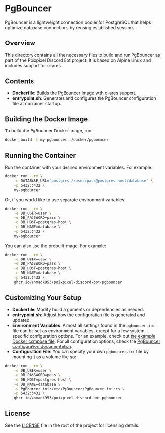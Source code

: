 # PgBouncer

PgBouncer is a lightweight connection pooler for PostgreSQL that helps optimize database connections by reusing established sessions.

## Overview

This directory contains all the necessary files to build and run PgBouncer as part of the Poixpixel Discord Bot project. It is based on Alpine Linux and includes support for c-ares.

## Contents

- **Dockerfile**: Builds the PgBouncer image with c-ares support.
- **entrypoint.sh**: Generates and configures the PgBouncer configuration file at container startup.

## Building the Docker Image

To build the PgBouncer Docker image, run:

```sh
docker build -t my-pgbouncer ./docker/pgbouncer
```

## Running the Container

Run the container with your desired environment variables. For example:

```sh
docker run --rm \
    -e DATABASE_URL="postgres://user:pass@postgres-host/database" \
    -p 5432:5432 \
    my-pgbouncer
```

Or, if you would like to use separate environment variables:

```sh
docker run --rm \
    -e DB_USER=user \
    -e DB_PASSWORD=pass \
    -e DB_HOST=postgres-host \
    -e DB_NAME=database \
    -p 5432:5432 \
    my-pgbouncer
```

You can also use the prebuilt image. For example:

```sh
docker run --rm \
    -e DB_USER=user \
    -e DB_PASSWORD=pass \
    -e DB_HOST=postgres-host \
    -e DB_NAME=database \
    -p 5432:5432 \
    ghcr.io/ahmadk953/poixpixel-discord-bot-pgbouncer
```

## Customizing Your Setup

- **Dockerfile**: Modify build arguments or dependencies as needed.
- **entrypoint.sh**: Adjust how the configuration file is generated and updated.
- **Environment Variables**: Almost all settings found in the `pgbouncer.ini` file can be set as environment variables, except for a few system-specific configuration options. For an example, check out [the example Docker compose file](../../docker-compose.yml). For all configuration options, check the [PgBouncer configuration documentation](https://www.pgbouncer.org/config.html).
- **Configuration File**: You can specify your own `pgbouncer.ini` file by mounting it as a volume like so:
```sh
docker run --rm \
    -e DB_USER=user \
    -e DB_PASSWORD=pass \
    -e DB_HOST=postgres-host \
    -e DB_NAME=database \
    -v PgBouncer.ini:/etc/PgBouncer/PgBouncer.ini:ro \
    -p 5432:5432 \
    ghcr.io/ahmadk953/poixpixel-discord-bot-pgbouncer
```

## License

See the [LICENSE](../../LICENSE) file in the root of the project for licensing details.
